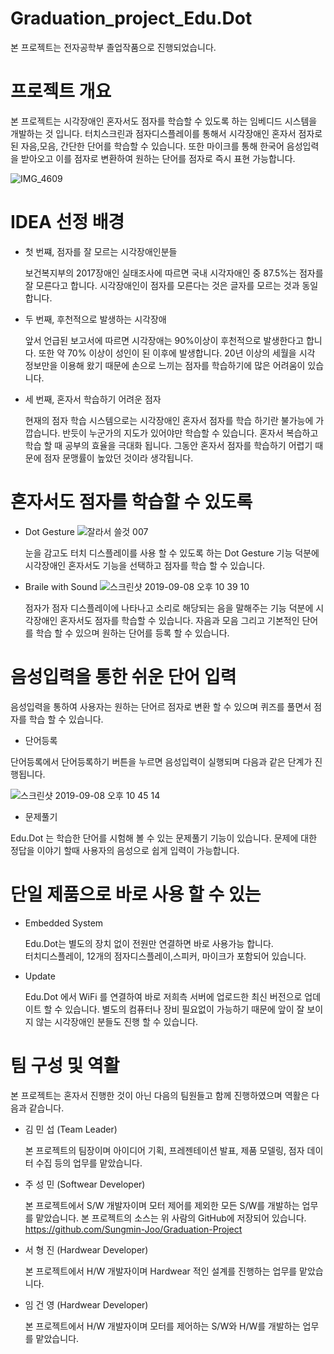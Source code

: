 # Graduation_project_Edu.Dot

  본 프로젝트는 전자공학부 졸업작품으로 진행되었습니다. 

# 프로젝트 개요
  본 프로젝트는 시각장애인 혼자서도 점자를 학습할 수 있도록 하는 임베디드 시스템을 개발하는 것 입니다.
  터치스크린과 점자디스플레이를 통해서 시각장애인 혼자서 점자로 된 자음,모음, 간단한 단어를 학습할 수 있습니다.
  또한 마이크를 통해 한국어 음성입력을 받아오고 이를 점자로 변환하여 원하는 단어를 점자로 즉시 표현 가능합니다. 

![IMG_4609](https://user-images.githubusercontent.com/44546283/64489187-eb820f80-d28a-11e9-84c9-d70193c95afe.jpeg)



# IDEA 선정 배경
- 첫 번쨰, 점자를 잘 모르는 시각장애인분들 

  보건복지부의 2017장애인 실태조사에 따르면 국내 시각자애인 중 87.5%는 점자를 잘 모른다고 합니다.
  시각장애인이 점자를 모른다는 것은 글자를 모르는 것과 동일합니다.

- 두 번째, 후천적으로 발생하는 시각장애 

  앞서 언급된 보고서에 따르면 시각장애는 90%이상이 후천적으로 발생한다고 합니다. 
  또한 약 70% 이상이 성인이 된 이후에 발생합니다. 20년 이상의 세월을 시각 정보만을 이용해 왔기 때문에 
  손으로 느끼는 점자를 학습하기에 많은 어려움이 있습니다.

- 세 번째, 혼자서 학습하기 어려운 점자 

  현재의 점자 학습 시스템으로는 시각장애인 혼자서 점자를 학습 하기란 불가능에 가깝습니다. 
  반듯이 누군가의 지도가 있어야만 학습할 수 있습니다. 혼자서 복습하고 학습 할 때 공부의 효율을 극대화 됩니다.
  그동안 혼자서 점자를 학습하기 어렵기 때문에 점자 문맹률이 높았던 것이라 생각됩니다.

# 혼자서도 점자를 학습할 수 있도록
- Dot Gesture
![잘라서 쓸것 007](https://user-images.githubusercontent.com/44546283/64488992-4dda1080-d289-11e9-9c18-71d7b59c4350.jpeg)

  눈을 감고도 터치 디스플레이를 사용 할 수 있도록 하는 Dot Gesture 기능 덕분에 시각장애인 혼자서도 기능을 선택하고 점자를 학습 할 수 있습니다.

- Braile with Sound
![스크린샷 2019-09-08 오후 10 39 10](https://user-images.githubusercontent.com/44546283/64489015-7feb7280-d289-11e9-8505-dc3a7a6e99e0.png)

  점자가 점자 디스플레이에 나타나고 소리로 해당되는 음을 말해주는 기능 덕분에 시각장애인 혼자서도 점자를 학습할 수 있습니다. 
  자음과 모음 그리고 기본적인 단어를 학습 할 수 있으며 원하는 단어를 등록 할 수 있습니다.

# 음성입력을 통한 쉬운 단어 입력
  음성입력을 통하여 사용자는 원하는 단어르 점자로 변환 할 수 있으며 퀴즈를 풀면서 점자를 학습 할 수 있습니다.

- 단어등록 

단어등록에서 단어등록하기 버튼을 누르면 음성입력이 실행되며 다음과 같은 단계가 진행됩니다.

![스크린샷 2019-09-08 오후 10 45 14](https://user-images.githubusercontent.com/44546283/64489135-65fe5f80-d28a-11e9-86f6-7a73505e729f.png)

- 문제풀기

Edu.Dot 는 학습한 단어를 시험해 볼 수 있는 문제풀기 기능이 있습니다. 
문제에 대한 정답을 이야기 할때 사용자의 음성으로 쉽게 입력이 가능합니다.

# 단일 제품으로 바로 사용 할 수 있는
- Embedded System

  Edu.Dot는 별도의 장치 없이 전원만 연결하면 바로 사용가능 합니다.  
  터치디스플레이, 12개의 점자디스플레이,스피커, 마이크가 포함되어 있습니다. 

- Update

  Edu.Dot 에서 WiFi 를 연결하여 바로 저희측 서버에 업로드한 최신 버전으로 업데이트 할 수 있습니다. 
  별도의 컴퓨터나 장비 필요없이 가능하기 때문에 앞이 잘 보이지 않는 시각장애인 분들도 진행 할 수 있습니다.

# 팀 구성 및 역활

  본 프로젝트는 혼자서 진행한 것이 아닌 다음의 팀원들고 함께 진행하였으며 역활은 다음과 같습니다.

- 김 민 섭 (Team Leader)

  본 프로젝트의 팀장이며 아이디어 기획, 프레젠테이션 발표, 제품 모델링, 점자 데이터 수집 등의 업무를 맡았습니다.

- 주 성 민 (Softwear Developer)

  본 프로젝트에서 S/W 개발자이며 모터 제어를 제외한 모든 S/W를 개발하는 업무를 맡았습니다.
  본 프로젝트의 소스는 위 사람의 GitHub에 저장되어 있습니다.
  https://github.com/Sungmin-Joo/Graduation-Project

- 서 형 진 (Hardwear Developer)

  본 프로젝트에서 H/W 개발자이며 Hardwear 적인 설계를 진행하는 업무를 맡았습니다.

- 임 건 영 (Hardwear Developer)

  본 프로젝트에서 H/W 개발자이며 모터를 제어하는 S/W와 H/W를 개발하는 업무를 맡았습니다.





